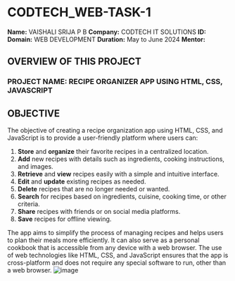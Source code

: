# CODTECH_WEB-TASK-1
**Name:** VAISHALI SRIJA P B
**Company:** CODTECH IT SOLUTIONS
**ID:** 
**Domain:** WEB DEVELOPMENT
**Duration:** May to June 2024
**Mentor:**

 ## OVERVIEW OF THIS PROJECT
 ### PROJECT NAME: RECIPE ORGANIZER APP USING HTML, CSS, JAVASCRIPT

 ## OBJECTIVE
 The objective of creating a recipe organization app using HTML, CSS, and JavaScript is to provide a user-friendly platform where users can:

1. **Store** and **organize** their favorite recipes in a centralized location.
2. **Add** new recipes with details such as ingredients, cooking instructions, and images.
3. **Retrieve** and **view** recipes easily with a simple and intuitive interface.
4. **Edit** and **update** existing recipes as needed.
5. **Delete** recipes that are no longer needed or wanted.
6. **Search** for recipes based on ingredients, cuisine, cooking time, or other criteria.
7. **Share** recipes with friends or on social media platforms.
8. **Save** recipes for offline viewing.

The app aims to simplify the process of managing recipes and helps users to plan their meals more efficiently. It can also serve as a personal cookbook that is accessible from any device with a web browser. The use of web technologies like HTML, CSS, and JavaScript ensures that the app is cross-platform and does not require any special software to run, other than a web browser.
![image](https://github.com/VaishaliSrijaPB/CODTECH_WEB-TASK-1/assets/151757739/f0bde246-af51-4bb3-85f2-a943cb82e51d)

